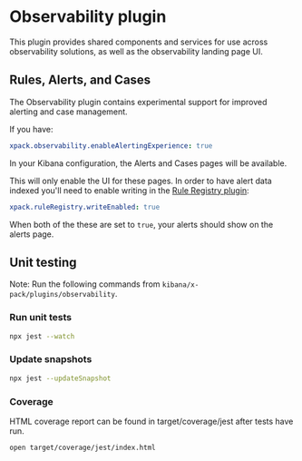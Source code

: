 # Observability plugin

This plugin provides shared components and services for use across observability solutions, as well as the observability landing page UI.

## Rules, Alerts, and Cases

The Observability plugin contains experimental support for improved alerting and
case management.

If you have:

```yaml
xpack.observability.enableAlertingExperience: true
```

In your Kibana configuration, the Alerts and Cases pages will be available.

This will only enable the UI for these pages. In order to have alert data indexed
you'll need to enable writing in the [Rule Registry plugin](../rule_registry/README.md):

```yaml
xpack.ruleRegistry.writeEnabled: true
```

When both of the these are set to `true`, your alerts should show on the alerts page.

## Unit testing

Note: Run the following commands from `kibana/x-pack/plugins/observability`.

### Run unit tests

```bash
npx jest --watch
```

### Update snapshots

```bash
npx jest --updateSnapshot
```

### Coverage

HTML coverage report can be found in target/coverage/jest after tests have run.

```bash
open target/coverage/jest/index.html
```
